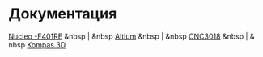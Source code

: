 # Документация

[Nucleo -F401RE]() &nbsp | &nbsp [Altium]() &nbsp | &nbsp [CNC3018]() &nbsp | & nbsp [Kompas 3D]()
